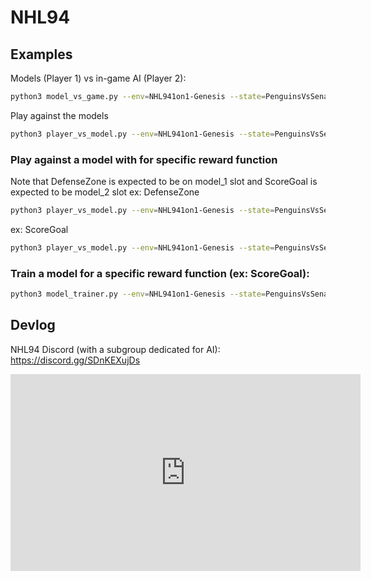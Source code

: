 # NHL94


## Examples

Models (Player 1) vs in-game AI (Player 2):
```bash
python3 model_vs_game.py --env=NHL941on1-Genesis --state=PenguinsVsSenators --model_1=./models/DefenseZone --model_2=./models/ScoreGoal --nn=MlpPolicy --rf=General
```
Play against the models
```bash
python3 player_vs_model.py --env=NHL941on1-Genesis --state=PenguinsVsSenators.2P --model_1=./models/DefenseZone --model_2=./models/ScoreGoal --nn=MlpPolicy --rf=General --num_players=2
```

### Play against a model with for specific reward function
Note that DefenseZone is expected to be on model_1 slot and ScoreGoal is expected to be model_2 slot
ex: DefenseZone
```bash
python3 player_vs_model.py --env=NHL941on1-Genesis --state=PenguinsVsSenators.lostpuck.2P --nn=MlpPolicy --num_players=2 --rf="DefenseZone" --model_1=./models/DefenseZone
```
ex: ScoreGoal
```bash
python3 player_vs_model.py --env=NHL941on1-Genesis --state=PenguinsVsSenators.frontnet.2P --nn=MlpPolicy --num_players=2 --rf="ScoreGoal" --model_2=./models/ScoreGoal
```


### Train a model for a specific reward function (ex: ScoreGoal):
```bash
python3 model_trainer.py --env=NHL941on1-Genesis --state=PenguinsVsSenators.FrontOfNet --num_env=12 --num_timesteps=100_000_000 --nn=MlpPolicy --play --num_players=1 --rf="ScoreGoal"
```

## Devlog

NHL94 Discord (with a subgroup dedicated for AI):
https://discord.gg/SDnKEXujDs

<iframe width="560" height="315" src="https://www.youtube.com/embed/UBXXn2amGUU?si=uwgsqpjTPkOcusao" title="YouTube video player" frameborder="0" allow="accelerometer; autoplay; clipboard-write; encrypted-media; gyroscope; picture-in-picture; web-share" allowfullscreen></iframe>